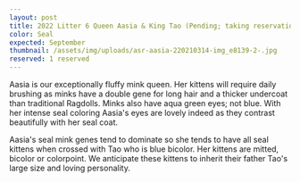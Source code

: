 ```yaml
---
layout: post
title: 2022 Litter 6 Queen Aasia & King Tao (Pending; taking reservations)
color: Seal
expected: September
thumbnail: /assets/img/uploads/asr-aasia-220210314-img_e8139-2-.jpg
reserved: 1 reserved
---
```

A﻿asia is our exceptionally fluffy mink queen. Her kittens will require daily brushing as minks have a double gene for long hair and a thicker undercoat than traditional Ragdolls. Minks also have aqua green eyes; not blue. With her intense seal coloring Aasia's eyes are lovely indeed as they contrast beautifully with her seal coat. 

A﻿asia's seal mink genes tend to dominate so she tends to have all seal kittens when crossed with Tao who is blue bicolor. Her kittens are mitted, bicolor or colorpoint. We anticipate these kittens to inherit their father Tao's large size and loving personality.